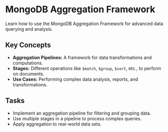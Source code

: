 # MongoDB Aggregation Framework

Learn how to use the MongoDB Aggregation Framework for advanced data querying and analysis.

## Key Concepts
- **Aggregation Pipelines:** A framework for data transformations and computations.
- **Stages:** Different operations like `$match`, `$group`, `$sort`, etc., to perform on documents.
- **Use Cases:** Performing complex data analysis, reports, and transformations.

## Tasks
- Implement an aggregation pipeline for filtering and grouping data.
- Use multiple stages in a pipeline to process complex queries.
- Apply aggregation to real-world data sets.
